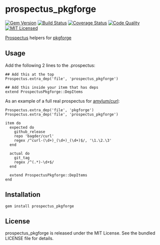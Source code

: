 prospectus_pkgforge
=========

[![Gem Version](https://img.shields.io/gem/v/prospectus_pkgforge.svg)](https://rubygems.org/gems/prospectus_pkgforge)
[![Build Status](https://img.shields.io/travis/com/amylum/prospectus_pkgforge.svg)](https://travis-ci.com/amylum/prospectus_pkgforge)
[![Coverage Status](https://img.shields.io/codecov/c/github/amylum/prospectus_pkgforge.svg)](https://codecov.io/github/amylum/prospectus_pkgforge)
[![Code Quality](https://img.shields.io/codacy/4217bd861d2c4c34b7805416ccb4e85d.svg)](https://www.codacy.com/app/akerl/prospectus_pkgforge)
[![MIT Licensed](https://img.shields.io/badge/license-MIT-green.svg)](https://tldrlegal.com/license/mit-license)

[Prospectus](https://github.com/akerl/prospectus) helpers for [pkgforge](https://github.com/akerl/pkgforge)

## Usage

Add the following 2 lines to the .prospectus:

```
## Add this at the top
Prospectus.extra_dep('file', 'prospectus_pkgforge')

## Add this inside your item that has deps
extend ProspectusPkgforge::DepItems
```

As an example of a full real prospectus for [amylum/curl](https://github.com/amylum/curl):

```
Prospectus.extra_dep('file', 'pkgforge')
Prospectus.extra_dep('file', 'prospectus_pkgforge')

item do
  expected do
    github_release
    repo 'bagder/curl'
    regex /^curl-(\d+)_(\d+)_(\d+)$/, '\1.\2.\3'
  end

  actual do
    git_tag
    regex /^(.*)-\d+$/
  end

  extend ProspectusPkgforge::DepItems
end
```

## Installation

    gem install prospectus_pkgforge

## License

prospectus_pkgforge is released under the MIT License. See the bundled LICENSE file for details.

